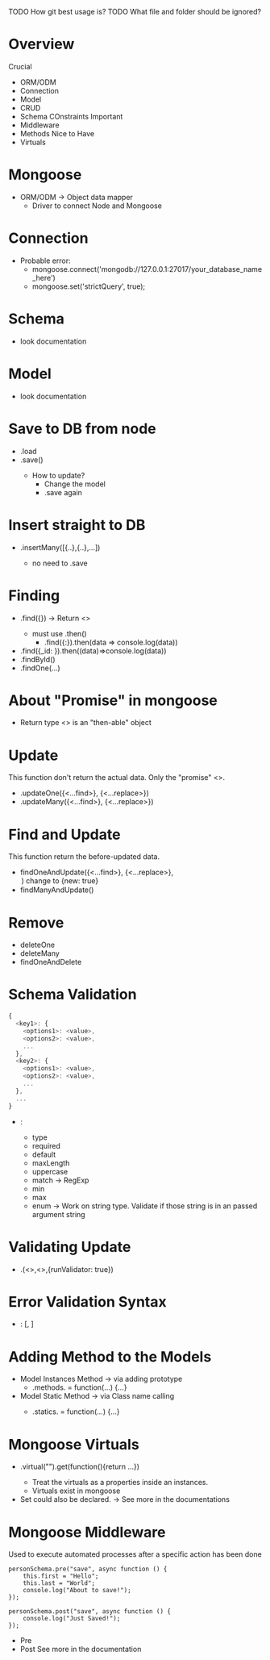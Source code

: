 TODO How git best usage is? 
TODO What file and folder should be ignored? 

 # Overview
 Crucial
 - ORM/ODM
 - Connection
 - Model
 - CRUD
 - Schema COnstraints
 Important
 - Middleware
 - Methods
 Nice to Have
 - Virtuals

# Mongoose
- ORM/ODM -> Object data mapper
  - Driver to connect Node and Mongoose

# Connection
- Probable error:
  - mongoose.connect('mongodb://127.0.0.1:27017/your_database_name_here')
  - mongoose.set('strictQuery', true);

# Schema
- look documentation

# Model
- look documentation

# Save to DB from node
- .load <textName>
- <modelName>.save()
  - How to update?
    - Change the model
    - .save again

# Insert straight to DB
- <Model>.insertMany([{..},{..},...])
  - no need to .save

# Finding
- <Model>.find({})      -> Return <<Query>>
  - must use .then()
    - <Model>.find({<key>:<value>}).then(data => console.log(data))
- <Model>.find({_id: <id>}).then((data)=>console.log(data))    
- <Model>.findById(<id>)
- <Model>.findOne(...)

# About "Promise" in mongoose
- Return type <<Query>> is an "then-able" object

# Update
This function don't return the actual data. Only the "promise" <<Query>>.
- <Model>.updateOne({<...find>}, {<...replace>})
- <Model>.updateMany({<...find>}, {<...replace>})

# Find and Update
This function return the before-updated data.
- findOneAndUpdate({<...find>}, {<...replace>}, <option>)
  - change <option> to `{new: true}`
- findManyAndUpdate()

# Remove
- deleteOne
- deleteMany
- findOneAndDelete

# Schema Validation
```js
{
  <key1>: {
    <options1>: <value>,
    <options2>: <value>,
    ...
  },
  <key2>: {
    <options1>: <value>,
    <options2>: <value>,
    ...
  },
  ...
}
```
- <options>:
  - type
  - required
  - default
  - maxLength
  - uppercase
  - match -> RegExp
  - min
  - max
  - enum -> Work on string type. Validate if those string is in an passed argument string

# Validating Update
- <Models>.<function>(<>,<>,{runValidator: true})

# Error Validation Syntax
- <options> : [<value>, <errorMsg>]

# Adding Method to the Models
- Model Instances Method -> via adding prototype
  - <Schema>.methods.<functionName> = function(...) {...}
- Model Static Method -> via Class <Models> name calling
  - <Models>.statics.<functionName> = function(...) {...}

# Mongoose Virtuals
- <Schema>.virtual("<propertiesName>").get(function(){return ...})
  - Treat the virtuals as a properties inside an instances.
  - Virtuals exist in mongoose
- Set could also be declared. -> See more in the documentations 

# Mongoose Middleware
Used to execute automated processes after a specific action has been done
```
personSchema.pre("save", async function () {
	this.first = "Hello";
	this.last = "World";
	console.log("About to save!");
});

personSchema.post("save", async function () {
	console.log("Just Saved!");
});
```
  - Pre
  - Post
See more in the documentation
